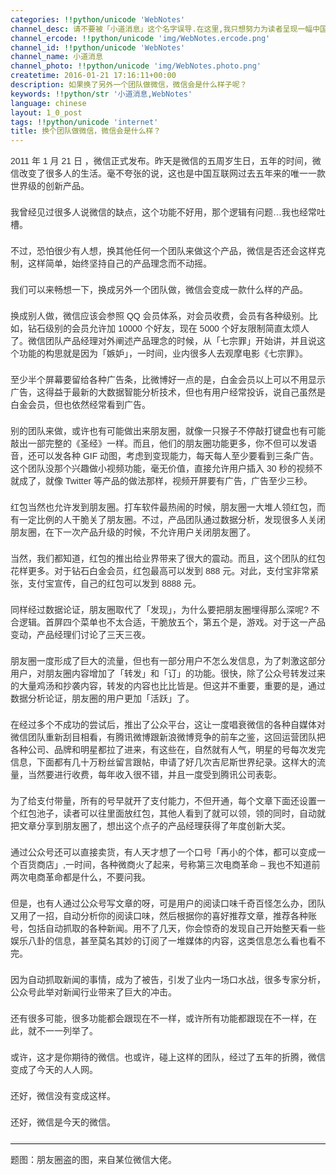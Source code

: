```yaml
---
categories: !!python/unicode 'WebNotes'
channel_desc: 请不要被「小道消息」这个名字误导.在这里,我只想努力为读者呈现一幅中国互联网的清明上河图.
channel_ercode: !!python/unicode 'img/WebNotes.ercode.png'
channel_id: !!python/unicode 'WebNotes'
channel_name: 小道消息
channel_photo: !!python/unicode 'img/WebNotes.photo.png'
createtime: 2016-01-21 17:16:11+00:00
description: 如果换了另外一个团队做微信，微信会是什么样子呢？
keywords: !!python/str '小道消息,WebNotes'
language: chinese
layout: 1_0_post
tags: !!python/unicode 'internet'
title: 换个团队做微信，微信会是什么样？
---
```

<div class="rich_media_content" id="js_content">
<p style="font-family: Avenir, sans-serif; border: 0px; margin-top: 2px; margin-bottom: 22px; outline: 0px; color: rgb(51, 51, 51); white-space: normal;">
         2011 年 1 月 21 日 ，微信正式发布。昨天是微信的五周岁生日，五年的时间，微信改变了很多人的生活。毫不夸张的说，这也是中国互联网过去五年来的唯一一款世界级的创新产品。
        </p>
<p style="font-family: Avenir, sans-serif; border: 0px; margin-top: 2px; margin-bottom: 22px; outline: 0px; color: rgb(51, 51, 51); white-space: normal;">
         我曾经见过很多人说微信的缺点，这个功能不好用，那个逻辑有问题…我也经常吐槽。
        </p>
<p style="font-family: Avenir, sans-serif; border: 0px; margin-top: 2px; margin-bottom: 22px; outline: 0px; color: rgb(51, 51, 51); white-space: normal;">
         不过，恐怕很少有人想，换其他任何一个团队来做这个产品，微信是否还会这样克制，这样简单，始终坚持自己的产品理念而不动摇。
        </p>
<p style="font-family: Avenir, sans-serif; border: 0px; margin-top: 2px; margin-bottom: 22px; outline: 0px; color: rgb(51, 51, 51); white-space: normal;">
         我们可以来畅想一下，换成另外一个团队做，微信会变成一款什么样的产品。
        </p>
<p style="font-family: Avenir, sans-serif; border: 0px; margin-top: 2px; margin-bottom: 22px; outline: 0px; color: rgb(51, 51, 51); white-space: normal;">
         换成别人做，微信应该会参照 QQ 会员体系，对会员收费，会员有各种级别。比如，钻石级别的会员允许加 10000 个好友，现在 5000 个好友限制简直太烦人了。微信团队产品经理对外阐述产品理念的时候，从「七宗罪」开始讲，并且说这个功能的构思就是因为「嫉妒」，一时间，业内很多人去观摩电影《七宗罪》。
        </p>
<p style="font-family: Avenir, sans-serif; border: 0px; margin-top: 2px; margin-bottom: 22px; outline: 0px; color: rgb(51, 51, 51); white-space: normal;">
         至少半个屏幕要留给各种广告条，比微博好一点的是，白金会员以上可以不用显示广告，这得益于最新的大数据智能分析技术，但也有用户经常投诉，说自己虽然是白金会员，但也依然经常看到广告。
        </p>
<p style="font-family: Avenir, sans-serif; border: 0px; margin-top: 2px; margin-bottom: 22px; outline: 0px; color: rgb(51, 51, 51); white-space: normal;">
         别的团队来做，或许也有可能做出来朋友圈，就像一只猴子不停敲打键盘也有可能敲出一部完整的《圣经》一样。而且，他们的朋友圈功能更多，你不但可以发语音，还可以发各种 GIF 动图，考虑到变现能力，每天每人至少要看到三条广告。这个团队没那个兴趣做小视频功能，毫无价值，直接允许用户插入 30 秒的视频不就成了，就像 Twitter 等产品的做法那样，视频开屏要有广告，广告至少三秒。
        </p>
<p style="font-family: Avenir, sans-serif; border: 0px; margin-top: 2px; margin-bottom: 22px; outline: 0px; color: rgb(51, 51, 51); white-space: normal;">
         红包当然也允许发到朋友圈。打车软件最热闹的时候，朋友圈一大堆人领红包，而有一定比例的人干脆关了朋友圈。不过，产品团队通过数据分析，发现很多人关闭朋友圈，在下一次产品升级的时候，不允许用户关闭朋友圈了。
        </p>
<p style="font-family: Avenir, sans-serif; border: 0px; margin-top: 2px; margin-bottom: 22px; outline: 0px; color: rgb(51, 51, 51); white-space: normal;">
         当然，我们都知道，红包的推出给业界带来了很大的震动。而且，这个团队的红包花样更多。对于钻石白金会员，红包最高可以发到 888 元。对此，支付宝非常紧张，支付宝宣传，自己的红包可以发到 8888 元。
        </p>
<p style="font-family: Avenir, sans-serif; border: 0px; margin-top: 2px; margin-bottom: 22px; outline: 0px; color: rgb(51, 51, 51); white-space: normal;">
         同样经过数据论证，朋友圈取代了「发现」，为什么要把朋友圈埋得那么深呢? 不合逻辑。首屏四个菜单也不太合适，干脆放五个，第五个是，游戏。对于这一产品变动，产品经理们讨论了三天三夜。
        </p>
<p style="font-family: Avenir, sans-serif; border: 0px; margin-top: 2px; margin-bottom: 22px; outline: 0px; color: rgb(51, 51, 51); white-space: normal;">
         朋友圈一度形成了巨大的流量，但也有一部分用户不怎么发信息，为了刺激这部分用户，对朋友圈内容增加了「转发」和「订」的功能。很快，除了公众号转发过来的大量鸡汤和抄袭内容，转发的内容也比比皆是。但这并不重要，重要的是，通过数据分析论证，朋友圈的用户更加「活跃」了。
        </p>
<p style="font-family: Avenir, sans-serif; border: 0px; margin-top: 2px; margin-bottom: 22px; outline: 0px; color: rgb(51, 51, 51); white-space: normal;">
         在经过多个不成功的尝试后，推出了公众平台，这让一度唱衰微信的各种自媒体对微信团队重新刮目相看，有腾讯微博跟新浪微博竞争的前车之鉴，这回运营团队把各种公司、品牌和明星都拉了进来，有这些在，自然就有人气，明星的号每次发完信息，下面都有几十万粉丝留言跟帖，申请了好几次吉尼斯世界纪录。这样大的流量，当然要进行收费，每年收入很不错，并且一度受到腾讯公司表彰。
        </p>
<p style="font-family: Avenir, sans-serif; border: 0px; margin-top: 2px; margin-bottom: 22px; outline: 0px; color: rgb(51, 51, 51); white-space: normal;">
         为了给支付带量，所有的号早就开了支付能力，不但开通，每个文章下面还设置一个红包池子，读者可以往里面放红包，其他人看到了就可以领，领的同时，自动就把文章分享到朋友圈了，想出这个点子的产品经理获得了年度创新大奖。
        </p>
<p style="font-family: Avenir, sans-serif; border: 0px; margin-top: 2px; margin-bottom: 22px; outline: 0px; color: rgb(51, 51, 51); white-space: normal;">
         通过公众号还可以直接卖货，有人天才想了一个口号「再小的个体，都可以变成一个百货商店」,一时间，各种微商火了起来，号称第三次电商革命 – 我也不知道前两次电商革命都是什么，不要问我。
        </p>
<p style="font-family: Avenir, sans-serif; border: 0px; margin-top: 2px; margin-bottom: 22px; outline: 0px; color: rgb(51, 51, 51); white-space: normal;">
         但是，也有人通过公众号写文章的呀，可是用户的阅读口味千奇百怪怎么办，团队又用了一招，自动分析你的阅读口味，然后根据你的喜好推荐文章，推荐各种账号，包括自动抓取的各种新闻。用不了几天，你会惊奇的发现自己开始整天看一些娱乐八卦的信息，甚至莫名其妙的订阅了一堆媒体的内容，这类信息怎么看也看不完。
        </p>
<p style="font-family: Avenir, sans-serif; border: 0px; margin-top: 2px; margin-bottom: 22px; outline: 0px; color: rgb(51, 51, 51); white-space: normal;">
         因为自动抓取新闻的事情，成为了被告，引发了业内一场口水战，很多专家分析，公众号此举对新闻行业带来了巨大的冲击。
        </p>
<p style="font-family: Avenir, sans-serif; border: 0px; margin-top: 2px; margin-bottom: 22px; outline: 0px; color: rgb(51, 51, 51); white-space: normal;">
         还有很多可能，很多功能都会跟现在不一样，或许所有功能都跟现在不一样，在此，就不一一列举了。
        </p>
<p style="font-family: Avenir, sans-serif; border: 0px; margin-top: 2px; margin-bottom: 22px; outline: 0px; color: rgb(51, 51, 51); white-space: normal;">
         或许，这才是你期待的微信。也或许，碰上这样的团队，经过了五年的折腾，微信变成了今天的人人网。
        </p>
<p style="font-family: Avenir, sans-serif; border: 0px; margin-top: 2px; margin-bottom: 22px; outline: 0px; color: rgb(51, 51, 51); white-space: normal;">
         还好，微信没有变成这样。
        </p>
<p style="font-family: Avenir, sans-serif; border: 0px; margin-top: 2px; margin-bottom: 22px; outline: 0px; color: rgb(51, 51, 51); white-space: normal;">
         还好，微信是今天的微信。
        </p>
<hr style="font-family: Avenir, sans-serif; border-right-width: 0px; border-bottom-width: 0px; border-left-width: 0px; border-top-style: solid; border-top-color: rgb(234, 234, 234); height: 1px; margin-top: 1em; margin-bottom: 1em; color: rgb(51, 51, 51); white-space: normal;"/>
<p style="font-family: Avenir, sans-serif; border: 0px; margin-top: 2px; margin-bottom: 22px; outline: 0px; color: rgb(51, 51, 51); white-space: normal;">
         题图：朋友圈盗的图，来自某位微信大佬。
        </p>
<p>
<br/>
</p>
</div>